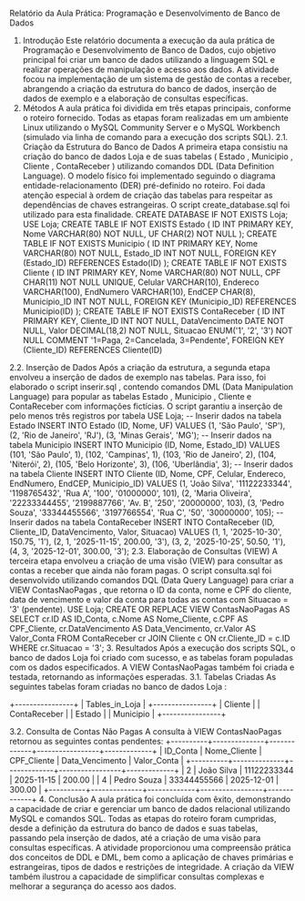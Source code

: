 Relatório da Aula Prática: Programação e
Desenvolvimento de Banco de Dados
1. Introdução
Este relatório documenta a execução da aula prática de Programação e
Desenvolvimento de Banco de Dados, cujo objetivo principal foi criar um banco de
dados utilizando a linguagem SQL e realizar operações de manipulação e acesso aos
dados. A atividade focou na implementação de um sistema de gestão de contas a
receber, abrangendo a criação da estrutura do banco de dados, inserção de dados de
exemplo e a elaboração de consultas específicas.
2. Métodos
A aula prática foi dividida em três etapas principais, conforme o roteiro fornecido.
Todas as etapas foram realizadas em um ambiente Linux utilizando o MySQL Community Server e o MySQL Workbench (simulado via linha de comando para a
execução dos scripts SQL).
2.1. Criação da Estrutura do Banco de Dados
A primeira etapa consistiu na criação do banco de dados Loja e de suas tabelas
( Estado , Municipio , Cliente , ContaReceber ) utilizando comandos DDL (Data
Definition Language). O modelo físico foi implementado seguindo o diagrama
entidade-relacionamento (DER) pré-definido no roteiro. Foi dada atenção especial à
ordem de criação das tabelas para respeitar as dependências de chaves estrangeiras.
O script create_database.sql foi utilizado para esta finalidade.
CREATE DATABASE IF NOT EXISTS Loja;
USE Loja;
CREATE TABLE IF NOT EXISTS Estado (
ID INT PRIMARY KEY,
Nome VARCHAR(80) NOT NULL,
UF CHAR(2) NOT NULL
);
CREATE TABLE IF NOT EXISTS Municipio (
ID INT PRIMARY KEY,
Nome VARCHAR(80) NOT NULL,
Estado_ID INT NOT NULL,
FOREIGN KEY (Estado_ID) REFERENCES Estado(ID)
);
CREATE TABLE IF NOT EXISTS Cliente (
ID INT PRIMARY KEY,
Nome VARCHAR(80) NOT NULL,
CPF CHAR(11) NOT NULL UNIQUE,
Celular VARCHAR(10),
Endereco VARCHAR(100),
EndNumero VARCHAR(10),
EndCEP CHAR(8),
Municipio_ID INT NOT NULL,
FOREIGN KEY (Municipio_ID) REFERENCES Municipio(ID)
);
CREATE TABLE IF NOT EXISTS ContaReceber (
ID INT PRIMARY KEY,
Cliente_ID INT NOT NULL,
DataVencimento DATE NOT NULL,
Valor DECIMAL(18,2) NOT NULL,
Situacao ENUM(\'1\', \'2\', \'3\') NOT NULL COMMENT \'1=Paga, 2=Cancelada,
3=Pendente\',
FOREIGN KEY (Cliente_ID) REFERENCES Cliente(ID)

2.2. Inserção de Dados
Após a criação da estrutura, a segunda etapa envolveu a inserção de dados de
exemplo nas tabelas. Para isso, foi elaborado o script inserir.sql , contendo
comandos DML (Data Manipulation Language) para popular as tabelas Estado ,
Municipio , Cliente e ContaReceber com informações fictícias. O script garantiu a
inserção de pelo menos três registros por tabela
USE Loja;
-- Inserir dados na tabela Estado
INSERT INTO Estado (ID, Nome, UF) VALUES
(1, \'São Paulo\', \'SP\'),
(2, \'Rio de Janeiro\', \'RJ\'),
(3, \'Minas Gerais\', \'MG\');
-- Inserir dados na tabela Municipio
INSERT INTO Municipio (ID, Nome, Estado_ID) VALUES
(101, \'São Paulo\', 1),
(102, \'Campinas\', 1),
(103, \'Rio de Janeiro\', 2),
(104, \'Niterói\', 2),
(105, \'Belo Horizonte\', 3),
(106, \'Uberlândia\', 3);
-- Inserir dados na tabela Cliente
INSERT INTO Cliente (ID, Nome, CPF, Celular, Endereco, EndNumero, EndCEP,
Municipio_ID) VALUES
(1, \'João Silva\', \'11122233344\', \'1198765432\', \'Rua A\', \'100\',
\'01000000\', 101),
(2, \'Maria Oliveira\', \'22233344455\', \'2199887766\', \'Av. B\', \'250\',
\'20000000\', 103),
(3, \'Pedro Souza\', \'33344455566\', \'3197766554\', \'Rua C\', \'50\',
\'30000000\', 105);
-- Inserir dados na tabela ContaReceber
INSERT INTO ContaReceber (ID, Cliente_ID, DataVencimento, Valor, Situacao)
VALUES
(1, 1, \'2025-10-30\', 150.75, \'1\'),
(2, 1, \'2025-11-15\', 200.00, \'3\'),
(3, 2, \'2025-10-25\', 50.50, \'1\'),
(4, 3, \'2025-12-01\', 300.00, \'3\');
2.3. Elaboração de Consultas (VIEW)
A terceira etapa envolveu a criação de uma visão (VIEW) para consultar as contas a
receber que ainda não foram pagas. O script consulta.sql foi desenvolvido
utilizando comandos DQL (Data Query Language) para criar a VIEW ContasNaoPagas ,
que retorna o ID da conta, nome e CPF do cliente, data de vencimento e valor da conta
para todas as contas com Situacao = '3' (pendente).
USE Loja;
CREATE OR REPLACE VIEW ContasNaoPagas AS
SELECT
cr.ID AS ID_Conta,
c.Nome AS Nome_Cliente,
c.CPF AS CPF_Cliente,
cr.DataVencimento AS Data_Vencimento,
cr.Valor AS Valor_Conta
FROM
ContaReceber cr
JOIN
Cliente c ON cr.Cliente_ID = c.ID
WHERE
cr.Situacao = \'3\';
3. Resultados
Após a execução dos scripts SQL, o banco de dados Loja foi criado com sucesso, e as
tabelas foram populadas com os dados especificados. A VIEW ContasNaoPagas
também foi criada e testada, retornando as informações esperadas.
3.1. Tabelas Criadas
As seguintes tabelas foram criadas no banco de dados Loja :

+----------------+
| Tables_in_Loja |
+----------------+
| Cliente |
| ContaReceber |
| Estado |
| Municipio |
+----------------+

3.2. Consulta de Contas Não Pagas
A consulta à VIEW ContasNaoPagas retornou as seguintes contas pendentes:
+----------+--------------+-------------+-----------------+-------------+
| ID_Conta | Nome_Cliente | CPF_Cliente | Data_Vencimento | Valor_Conta |
+----------+--------------+-------------+-----------------+-------------+
| 2 | João Silva | 11122233344 | 2025-11-15 | 200.00 |
| 4 | Pedro Souza | 33344455566 | 2025-12-01 | 300.00 |
+----------+--------------+-------------+-----------------+-------------+
4. Conclusão
A aula prática foi concluída com êxito, demonstrando a capacidade de criar e gerenciar
um banco de dados relacional utilizando MySQL e comandos SQL. Todas as etapas do
roteiro foram cumpridas, desde a definição da estrutura do banco de dados e suas
tabelas, passando pela inserção de dados, até a criação de uma visão para consultas
específicas. A atividade proporcionou uma compreensão prática dos conceitos de DDL
e DML, bem como a aplicação de chaves primárias e estrangeiras, tipos de dados e
restrições de integridade. A criação da VIEW também ilustrou a capacidade de
simplificar consultas complexas e melhorar a segurança do acesso aos dados.
